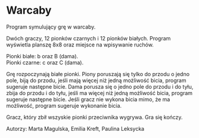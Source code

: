 # Warcaby
Program symulujący grę w warcaby. 

Dwóch graczy, 12 pionków czarnych i 12 pionków białych. Program wyświetla planszę 8x8 oraz miejsce na wpisywanie ruchów. 

Pionki białe: b oraz B (dama).\
Pionki czarne: c oraz C (dama).


Grę rozpoczynają białe pionki. Piony poruszają się tylko do przodu o jedno pole, biją do przodu, jeśli mają więcej niż jedną możliwość bicia, program sugeruje następne bicie. Dama porusza się o jedno pole do przodu i do tyłu, zbija do przodu i do tyłu, jeśli ma więcej niż jedną możliwość bicia, program sugeruje następne bicie. Jeśli gracz nie wykona bicia mimo, że ma możliwość, program sugeruje wykonanie bicia. 

Gracz, który zbił wszyskie pionki przeciwnika wygrywa. Gra się kończy.

Autorzy: Marta Magulska, Emilia Kreft, Paulina Leksycka
